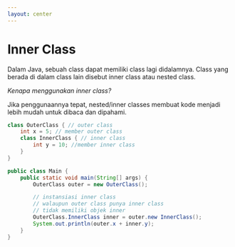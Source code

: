 ```yaml
---
layout: center
---
```


# Inner Class

<div class="grid grid-cols-2 gap-y-10 gap-x-6 mt-4">
<div class='flex-row'>
<div class='text-base text-justify mt-4'>

Dalam Java, sebuah class dapat memiliki class lagi didalamnya. Class yang berada di dalam class lain disebut inner class atau nested class.  

*Kenapa menggunakan inner class?*  

Jika penggunaannya tepat, nested/inner classes membuat kode menjadi lebih mudah untuk dibaca dan dipahami.  

</div>
</div>

<div class='flex-row'>
<div class='text-base text-justify mt-4' v-click="1">

```java
class OuterClass { // outer class
    int x = 5; // member outer class
    class InnerClass { // inner class
        int y = 10; //member inner class
    }
}

public class Main {
    public static void main(String[] args) {
        OuterClass outer = new OuterClass();

        // instansiasi inner class
        // walaupun outer class punya inner class
        // tidak memiliki objek inner
        OuterClass.InnerClass inner = outer.new InnerClass();
        System.out.println(outer.x + inner.y);
    }
}
```

</div>
</div>

</div>
